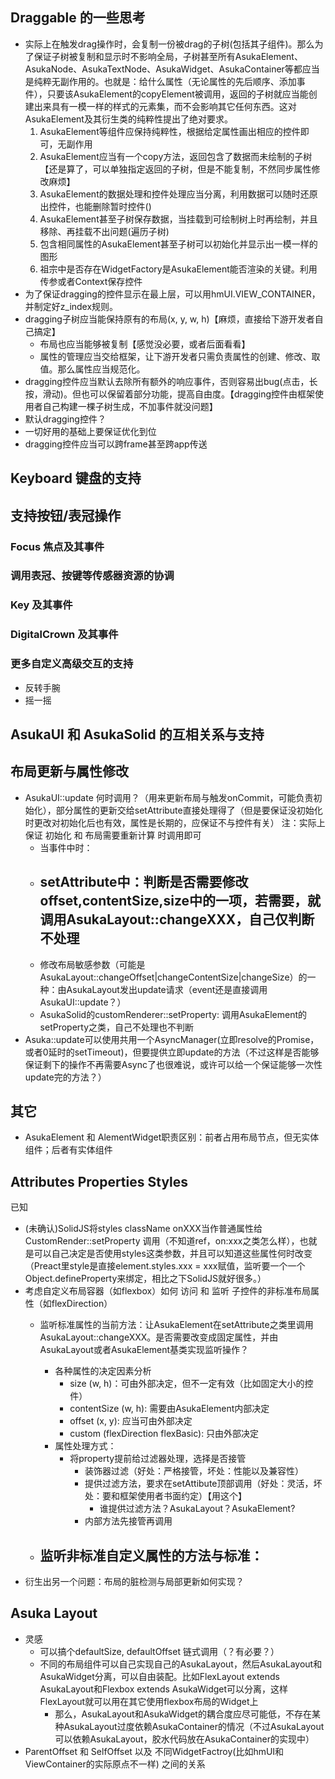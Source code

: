 ## Draggable 的一些思考
- 实际上在触发drag操作时，会复制一份被drag的子树(包括其子组件)。那么为了保证子树被复制和显示时不影响全局，子树甚至所有AsukaElement、AsukaNode、AsukaTextNode、AsukaWidget、AsukaContainer等都应当是纯粹无副作用的。也就是：给什么属性（无论属性的先后顺序、添加事件），只要该AsukaElement的copyElement被调用，返回的子树就应当能创建出来具有一模一样的样式的元素集，而不会影响其它任何东西。这对AsukaElement及其衍生类的纯粹性提出了绝对要求。
  1. AsukaElement等组件应保持纯粹性，根据给定属性画出相应的控件即可，无副作用
  2. AsukaElement应当有一个copy方法，返回包含了数据而未绘制的子树【还是算了，可以单独指定返回的子树，但是不能复制，不然同步属性修改麻烦】
  3. AsukaElement的数据处理和控件处理应当分离，利用数据可以随时还原出控件，也能删除暂时控件()
  4. AsukaElement甚至子树保存数据，当挂载到可绘制树上时再绘制，并且移除、再挂载不出问题(遍历子树)
  5. 包含相同属性的AsukaElement甚至子树可以初始化并显示出一模一样的图形
  6. 祖宗中是否存在WidgetFactory是AsukaElement能否渲染的关键。利用传参或者Context保存控件
- 为了保证dragging的控件显示在最上层，可以用hmUI.VIEW_CONTAINER，并制定好z_index规则。
- dragging子树应当能保持原有的布局(x, y, w, h)【麻烦，直接给下游开发者自己搞定】
  - 布局也应当能够被复制【感觉没必要，或者后面看看】
  - 属性的管理应当交给框架，让下游开发者只需负责属性的创建、修改、取值。那么属性应当规范化。
- dragging控件应当默认去除所有额外的响应事件，否则容易出bug(点击，长按，滑动)。但也可以保留着部分功能，提高自由度。【dragging控件由框架使用者自己构建一棵子树生成，不加事件就没问题】
- 默认dragging控件？
- 一切好用的基础上要保证优化到位
- dragging控件应当可以跨frame甚至跨app传送


## Keyboard 键盘的支持


## 支持按钮/表冠操作
### Focus 焦点及其事件
### 调用表冠、按键等传感器资源的协调
### Key 及其事件
### DigitalCrown 及其事件
### 更多自定义高级交互的支持
- 反转手腕
- 摇一摇

## AsukaUI 和 AsukaSolid 的互相关系与支持

## 布局更新与属性修改
- AsukaUI::update 何时调用？（用来更新布局与触发onCommit，可能负责初始化），部分属性的更新交给setAttribute直接处理得了（但是要保证没初始化时更改对初始化后也有效，属性是长期的，应保证不与控件有关）
注：实际上保证 初始化 和 布局需要重新计算 时调用即可
  - 当事件中时：
  - setAttribute中：判断是否需要修改offset,contentSize,size中的一项，若需要，就调用AsukaLayout::changeXXX，自己仅判断不处理
    - 
  - 修改布局敏感参数（可能是AsukaLayout::changeOffset|changeContentSize|changeSize）的一种：由AsukaLayout发出update请求（event还是直接调用AsukaUI::update？）
  - AsukaSolid的customRenderer::setProperty: 调用AsukaElement的setProperty之类，自己不处理也不判断
- Asuka::update可以使用共用一个AsyncManager(立即resolve的Promise，或者0延时的setTimeout)，但要提供立即update的方法（不过这样是否能够保证剩下的操作不再需要Async了也很难说，或许可以给一个保证能够一次性update完的方法？）


## 其它

- AsukaElement 和 AlementWidget职责区别：前者占用布局节点，但无实体组件；后者有实体组件


## Attributes Properties Styles
已知
  - (未确认)SolidJS将styles className onXXX当作普通属性给CustomRender::setProperty 调用（不知道ref，on:xxx之类怎么样），也就是可以自己决定是否使用styles这类参数，并且可以知道这些属性何时改变（Preact里style是直接element.styles.xxx = xxx赋值，监听要一个一个Object.defineProperty来绑定，相比之下SolidJS就好很多。）
- 考虑自定义布局容器（如flexbox）如何 访问 和 监听 子控件的非标准布局属性（如flexDirection）
  - 监听标准属性的当前方法：让AsukaElement在setAttribute之类里调用AsukaLayout::changeXXX。是否需要改变成固定属性，并由AsukaLayout或者AsukaElement基类实现监听操作？
    - 各种属性的决定因素分析
      - size (w, h)：可由外部决定，但不一定有效（比如固定大小的控件）
      - contentSize (w, h): 需要由AsukaElement内部决定
      - offset (x, y): 应当可由外部决定
      - custom (flexDirection flexBasic): 只由外部决定
    - 属性处理方式：
      - 将property提前给过滤器处理，选择是否接管
        - 装饰器过滤（好处：严格接管，坏处：性能以及兼容性）
        - 提供过滤方法，要求在setAttibute顶部调用（好处：灵活，坏处：要和框架使用者书面约定）【用这个】
          - 谁提供过滤方法？AsukaLayout？AsukaElement?
        - 内部方法先接管再调用
  
  - 监听非标准自定义属性的方法与标准：
    - 
- 衍生出另一个问题：布局的脏检测与局部更新如何实现？


## Asuka Layout
- 灵感
  - 可以搞个defaultSize, defaultOffset 链式调用（？有必要？）
  - 不同的布局组件可以自己实现自己的AsukaLayout，然后AsukaLayout和AsukaWidget分离，可以自由装配。比如FlexLayout extends AsukaLayout和Flexbox extends AsukaWidget可以分离，这样FlexLayout就可以用在其它使用flexbox布局的Widget上
    - 那么，AsukaLayout和AsukaWidget的耦合度应尽可能低，不存在某种AsukaLayout过度依赖AsukaContainer的情况（不过AsukaLayout可以依赖AsukaLayout，胶水代码放在AsukaContainer的实现中）
- ParentOffset 和 SelfOffset 以及 不同WidgetFactroy(比如hmUI和ViewContainer的实际原点不一样) 之间的关系